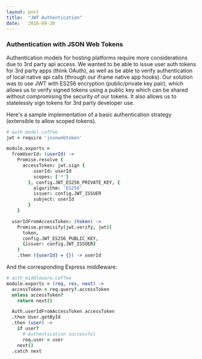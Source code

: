 ```yaml
---
layout: post
title:  "JWT Authentication"
date:   2016-09-26
---
```


### Authentication with JSON Web Tokens

Authentication models for hosting platforms require more considerations due to 3rd party api access.
We wanted to be able to issue user auth tokens for 3rd party apps (think OAuth), as well as be able to verify authentication of local native api calls (through our iframe native app hooks).
Our solution was to use JWT with ES256 encryption (public/private key pair), which allows us to verify signed tokens using a public key which can be shared without compromising the security of our tokens. It also allows us to statelessly sign tokens for 3rd party developer use.

Here's a sample implementation of a basic authentication strategy (extensible to allow scoped tokens).

```coffee
# auth_model.coffee
jwt = require 'jsonwebtoken'

module.exports =
  fromUserId: (userId) ->
    Promise.resolve {
      accessToken: jwt.sign {
          userId: userId
          scopes: ['*']
        }, config.JWT_ES256_PRIVATE_KEY, {
          algorithm: 'ES256'
          issuer: config.JWT_ISSUER
          subject: userId
        }
    }

  userIdFromAccessToken: (token) ->
    Promise.promisify(jwt.verify, jwt)(
      token,
      config.JWT_ES256_PUBLIC_KEY,
      {issuer: config.JWT_ISSUER}
    )
    .then ({userId} = {}) -> userId
```

And the corresponding Express middleware:

```coffee
# auth_middleware.coffee
module.exports = (req, res, next) ->
  accessToken = req.query?.accessToken
  unless accessToken?
    return next()

  Auth.userIdFromAccessToken accessToken
  .then User.getById
  .then (user) ->
    if user?
      # Authentication successful
      req.user = user
    next()
  .catch next
```
